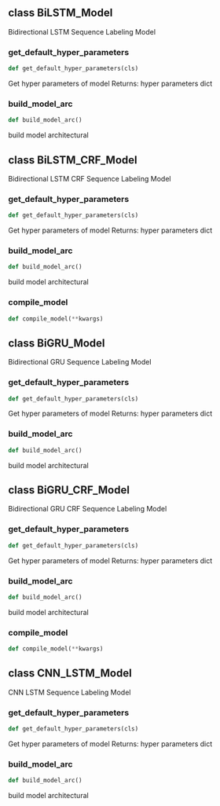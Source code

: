 ## class BiLSTM_Model
Bidirectional LSTM Sequence Labeling Model


### get\_default\_hyper\_parameters
```python
def get_default_hyper_parameters(cls)
```
Get hyper parameters of model Returns: hyper parameters dict



### build\_model\_arc
```python
def build_model_arc()
```
build model architectural



## class BiLSTM_CRF_Model
Bidirectional LSTM CRF Sequence Labeling Model


### get\_default\_hyper\_parameters
```python
def get_default_hyper_parameters(cls)
```
Get hyper parameters of model Returns: hyper parameters dict



### build\_model\_arc
```python
def build_model_arc()
```
build model architectural



### compile\_model
```python
def compile_model(**kwargs)
```

## class BiGRU_Model
Bidirectional GRU Sequence Labeling Model


### get\_default\_hyper\_parameters
```python
def get_default_hyper_parameters(cls)
```
Get hyper parameters of model Returns: hyper parameters dict



### build\_model\_arc
```python
def build_model_arc()
```
build model architectural



## class BiGRU_CRF_Model
Bidirectional GRU CRF Sequence Labeling Model


### get\_default\_hyper\_parameters
```python
def get_default_hyper_parameters(cls)
```
Get hyper parameters of model Returns: hyper parameters dict



### build\_model\_arc
```python
def build_model_arc()
```
build model architectural



### compile\_model
```python
def compile_model(**kwargs)
```

## class CNN_LSTM_Model
CNN LSTM Sequence Labeling Model


### get\_default\_hyper\_parameters
```python
def get_default_hyper_parameters(cls)
```
Get hyper parameters of model Returns: hyper parameters dict



### build\_model\_arc
```python
def build_model_arc()
```
build model architectural



